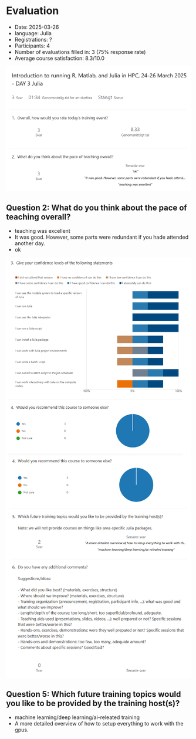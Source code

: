 # Evaluation

- Date: 2025-03-26
- language: Julia
- Registrations: ?
- Participants: 4
- Number of evaluations filled in: 3 (75% response rate)
- Average course satisfaction: 8.3/10.0

![Results 1](1.png)

## Question 2: What do you think about the pace of teaching overall?

- teaching was excellent
- It was good. However, some parts were redundant if you hade attended another day.
- ok

![Results 2](2.png)
![Results 3](3.png)

## Question 5: Which future training topics would you like to be provided by the training host(s)?

- machine learning/deep learning/ai-releated training
- A more detailed overview of how to setup everything to work with the gpus. 
